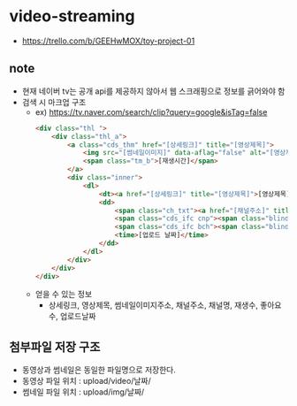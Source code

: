 # video-streaming

+ https://trello.com/b/GEEHwMOX/toy-project-01

## note
* 현재 네이버 tv는 공개 api를 제공하지 않아서 웹 스크래핑으로 정보를 긁어와야 함
* 검색 시 마크업 구조 
    + ex) https://tv.naver.com/search/clip?query=google&isTag=false
        ```html
	    <div class="thl ">
            <div class="thl_a">
                <a class="cds_thm" href="[상세링크]" title="[영상제목]">
                    <img src="[썸네일이미지]" data-aflag="false" alt="[영상제목]">
                    <span class="tm_b">[재생시간]</span>
                </a>
                <div class="inner">
                    <dl>
                        <dt><a href="[상세링크]" title="[영상제목]">[영상제목]</a></dt>
                        <dd>
                            <span class="ch_txt"><a href="[채널주소]" title="[채널 명]">[채널 명]</a></span>
                            <span class="cds_ifc cnp"><span class="blind">재생 수</span>[재생 수]</span>
                            <span class="cds_ifc bch"><span class="blind">좋아요 수</span>[좋아요 수]</span>
                            <time>[업로드 날짜]</time>
                        </dd>
                    </dl>
                </div>
            </div>
        </div>
        ```
    + 얻을 수 있는 정보
        - 상세링크, 영상제목, 썸네일이미지주소, 채널주소, 채널명, 재생수, 좋아요수, 업로드날짜

## 첨부파일 저장 구조
* 동영상과 썸네일은 동일한 파일명으로 저장한다.
* 동영상 파일 위치 : upload/video/날짜/
* 썸네일 파일 위치 : upload/img/날짜/
